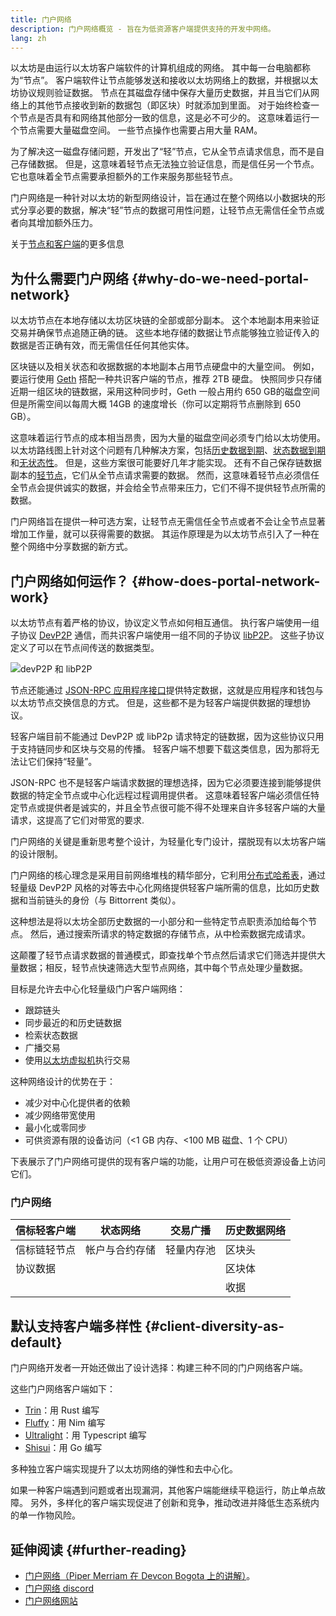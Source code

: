 ```yaml
---
title: 门户网络
description: 门户网络概览 - 旨在为低资源客户端提供支持的开发中网络。
lang: zh
---
```


以太坊是由运行以太坊客户端软件的计算机组成的网络。 其中每一台电脑都称为“节点”。 客户端软件让节点能够发送和接收以太坊网络上的数据，并根据以太坊协议规则验证数据。 节点在其磁盘存储中保存大量历史数据，并且当它们从网络上的其他节点接收到新的数据包（即区块）时就添加到里面。 对于始终检查一个节点是否具有和网络其他部分一致的信息，这是必不可少的。 这意味着运行一个节点需要大量磁盘空间。 一些节点操作也需要占用大量 RAM。

为了解决这一磁盘存储问题，开发出了“轻”节点，它从全节点请求信息，而不是自己存储数据。 但是，这意味着轻节点无法独立验证信息，而是信任另一个节点。 它也意味着全节点需要承担额外的工作来服务那些轻节点。

门户网络是一种针对以太坊的新型网络设计，旨在通过在整个网络以小数据块的形式分享必要的数据，解决“轻”节点的数据可用性问题，让轻节点无需信任全节点或者向其增加额外压力。

关于[节点和客户端](/developers/docs/nodes-and-clients/)的更多信息

## 为什么需要门户网络 {#why-do-we-need-portal-network}

以太坊节点在本地存储以太坊区块链的全部或部分副本。 这个本地副本用来验证交易并确保节点追随正确的链。 这些本地存储的数据让节点能够独立验证传入的数据是否正确有效，而无需信任任何其他实体。

区块链以及相关状态和收据数据的本地副本占用节点硬盘中的大量空间。 例如，要运行使用 [Geth](https://geth.ethereum.org) 搭配一种共识客户端的节点，推荐 2TB 硬盘。 快照同步只存储近期一组区块的链数据，采用这种同步时，Geth 一般占用约 650 GB的磁盘空间但是所需空间以每周大概 14GB 的速度增长（你可以定期将节点删除到 650 GB）。

这意味着运行节点的成本相当昂贵，因为大量的磁盘空间必须专门给以太坊使用。 以太坊路线图上针对这个问题有几种解决方案，包括[历史数据到期](/roadmap/statelessness/#history-expiry)、[状态数据到期](/roadmap/statelessness/#state-expiry)和[无状态性](/roadmap/statelessness/)。 但是，这些方案很可能要好几年才能实现。 还有不自己保存链数据副本的[轻节点](/developers/docs/nodes-and-clients/light-clients/)，它们从全节点请求需要的数据。 然而，这意味着轻节点必须信任全节点会提供诚实的数据，并会给全节点带来压力，它们不得不提供轻节点所需的数据。

门户网络旨在提供一种可选方案，让轻节点无需信任全节点或者不会让全节点显著增加工作量，就可以获得需要的数据。 其运作原理是为以太坊节点引入了一种在整个网络中分享数据的新方式。

## 门户网络如何运作？ {#how-does-portal-network-work}

以太坊节点有着严格的协议，协议定义节点如何相互通信。 执行客户端使用一组子协议 [DevP2P](/developers/docs/networking-layer/#devp2p) 通信，而共识客户端使用一组不同的子协议 [libP2P](/developers/docs/networking-layer/#libp2p)。 这些子协议定义了可以在节点间传送的数据类型。

![devP2P 和 libP2P](portal-network-devp2p-libp2p.png)

节点还能通过 [JSON-RPC 应用程序接口](/developers/docs/apis/json-rpc/)提供特定数据，这就是应用程序和钱包与以太坊节点交换信息的方式。 但是，这些都不是为轻客户端提供数据的理想协议。

轻客户端目前不能通过 DevP2P 或 libP2p 请求特定的链数据，因为这些协议只用于支持链同步和区块与交易的传播。 轻客户端不想要下载这类信息，因为那将无法让它们保持“轻量”。

JSON-RPC 也不是轻客户端请求数据的理想选择，因为它必须要连接到能够提供数据的特定全节点或中心化远程过程调用提供者。 这意味着轻客户端必须信任特定节点或提供者是诚实的，并且全节点很可能不得不处理来自许多轻客户端的大量请求，这提高了它们对带宽的要求.

门户网络的关键是重新思考整个设计，为轻量化专门设计，摆脱现有以太坊客户端的设计限制。

门户网络的核心理念是采用目前网络堆栈的精华部分，它利用[分布式哈希表](https://en.wikipedia.org/wiki/Distributed_hash_table)，通过轻量级 DevP2P 风格的对等去中心化网络提供轻客户端所需的信息，比如历史数据和当前链头的身份（与 Bittorrent 类似）。

这种想法是将以太坊全部历史数据的一小部分和一些特定节点职责添加给每个节点。 然后，通过搜索所请求的特定数据的存储节点，从中检索数据完成请求。

这颠覆了轻节点请求数据的普通模式，即查找单个节点然后请求它们筛选并提供大量数据；相反，轻节点快速筛选大型节点网络，其中每个节点处理少量数据。

目标是允许去中心化轻量级门户客户端网络：

- 跟踪链头
- 同步最近的和历史链数据
- 检索状态数据
- 广播交易
- 使用[以太坊虚拟机](/developers/docs/evm/)执行交易

这种网络设计的优势在于：

- 减少对中心化提供者的依赖
- 减少网络带宽使用
- 最小化或零同步
- 可供资源有限的设备访问（\<1 GB 内存、\<100 MB 磁盘、1 个 CPU）

下表展示了门户网络可提供的现有客户端的功能，让用户可在极低资源设备上访问它们。

### 门户网络

| 信标轻客户端 | 状态网络    | 交易广播  | 历史数据网络 |
| ------ | ------- | ----- | ------ |
| 信标链轻节点 | 帐户与合约存储 | 轻量内存池 | 区块头    |
| 协议数据   |         |       | 区块体    |
|        |         |       | 收据     |

## 默认支持客户端多样性 {#client-diversity-as-default}

门户网络开发者一开始还做出了设计选择：构建三种不同的门户网络客户端。

这些门户网络客户端如下：

- [Trin](https://github.com/ethereum/trin)：用 Rust 编写
- [Fluffy](https://nimbus.team/docs/fluffy.html)：用 Nim 编写
- [Ultralight](https://github.com/ethereumjs/ultralight)：用 Typescript 编写
- [Shisui](https://github.com/optimism-java/shisui)：用 Go 编写

多种独立客户端实现提升了以太坊网络的弹性和去中心化。

如果一种客户端遇到问题或者出现漏洞，其他客户端能继续平稳运行，防止单点故障。 另外，多样化的客户端实现促进了创新和竞争，推动改进并降低生态系统内的单一作物风险。

## 延伸阅读 {#further-reading}

- [门户网络（Piper Merriam 在 Devcon Bogota 上的讲解）](https://www.youtube.com/watch?v=0stc9jnQLXA)。
- [门户网络 discord](https://discord.gg/CFFnmE7Hbs)
- [门户网络网站](https://www.ethportal.net/)
